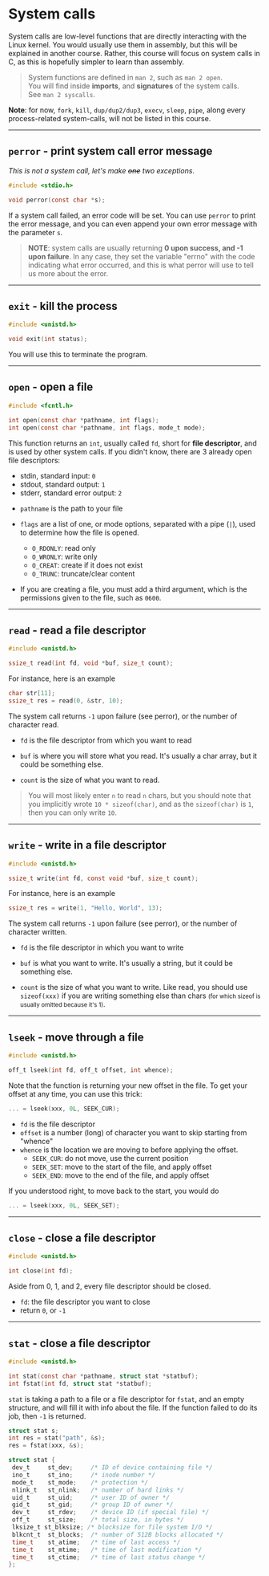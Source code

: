 # System calls

System calls are low-level functions that are directly interacting with the Linux kernel. You would usually use them in assembly, but this will be explained in another course. Rather, this course will focus on system calls in C, as this is hopefully simpler to learn than assembly.

<div class="row row-cols-md-2"><div>

> System functions are defined in `man 2`, such as `man 2 open`.<br>
> You will find inside **imports**, and **signatures** of the system calls.<br>
> See `man 2 syscalls`.
</div><div class="align-self-center">

**Note**: for now, `fork`, `kill`, `dup/dup2/dup3`, `execv`, `sleep`, `pipe`, along every process-related system-calls, will not be listed in this course.
</div></div>

<hr class="sl">

## `perror` - print system call error message

*This is not a system call, let's make <s>one</s> two exceptions*.

<div class="row row-cols-md-2"><div>

```c
#include <stdio.h>

void perror(const char *s);
```
</div><div class="align-self-center">

If a system call failed, an error code will be set. You can use `perror` to print the error message, and you can even append your own error message with the parameter `s`.
</div></div>

> **NOTE**: system calls are usually returning **0 upon success, and -1 upon failure**. In any case, they set the variable "errno" with the code indicating what error occurred, and this is what perror will use to tell us more about the error.

<hr class="sr">

## `exit` - kill the process

<div class="row row-cols-md-2"><div>

```c
#include <unistd.h>

void exit(int status);
```
</div><div class="align-self-center">

You will use this to terminate the program.
</div></div>

<hr class="sl">

## `open` - open a file

<div class="row row-cols-md-2"><div>

```c
#include <fcntl.h>

int open(const char *pathname, int flags);
int open(const char *pathname, int flags, mode_t mode);
```

This function returns an `int`, usually called `fd`, short for **file descriptor**, and is used by other system calls. If you didn't know, there are 3 already open file descriptors: 

* stdin, standard input: `0`
* stdout, standard output: `1`
* stderr, standard error output: `2`
</div><div class="align-self-center">

* `pathname` is the path to your file

* `flags` are a list of one, or mode options, separated with a pipe (`|`), used to determine how the file is opened.
  * `O_RDONLY`: read only
  * `O_WRONLY`: write only
  * `O_CREAT`: create if it does not exist
  * `O_TRUNC`: truncate/clear content

* If you are creating a file, you must add a third argument, which is the permissions given to the file, such as `0600`.
</div></div>

<hr class="sr">

## `read` - read a file descriptor

<div class="row row-cols-md-2"><div>

```c
#include <unistd.h>

ssize_t read(int fd, void *buf, size_t count);
```

For instance, here is an example

```c
char str[11];
ssize_t res = read(0, &str, 10);
```

The system call returns `-1` upon failure (see perror), or the number of character read.
</div><div class="align-self-center">

* `fd` is the file descriptor from which you want to read

* `buf` is where you will store what you read. It's usually a char array, but it could be something else.

* `count` is the size of what you want to read.

> You will most likely enter `n` to read `n` chars, but you should note that you implicitly wrote `10 * sizeof(char)`, and as the `sizeof(char)` is `1`, then you can only write `10`.
</div></div>

<hr class="sl">

## `write` - write in a file descriptor

<div class="row row-cols-md-2"><div>

```c
#include <unistd.h>

ssize_t write(int fd, const void *buf, size_t count);
```

For instance, here is an example

```c
ssize_t res = write(1, "Hello, World", 13);
```

The system call returns `-1` upon failure (see perror), or the number of character written.
</div><div class="align-self-center">

* `fd` is the file descriptor in which you want to write

* `buf` is what you want to write. It's usually a string, but it could be something else.

* `count` is the size of what you want to write. Like read, you should use `sizeof(xxx)` if you are writing something else than chars <small>(for which sizeof is usually omitted because it's 1)</small>.
</div></div>

<hr class="sr">

## `lseek` - move through a file

<div class="row row-cols-md-2"><div>

```c
#include <unistd.h>

off_t lseek(int fd, off_t offset, int whence);
```

Note that the function is returning your new offset in the file. To get your offset at any time, you can use this trick:

```c
... = lseek(xxx, 0L, SEEK_CUR);
```
</div><div class="align-self-center">

* `fd` is the file descriptor
* `offset` is a number (long) of character you want to skip starting from "whence"
* `whence` is the location we are moving to before applying the offset.
  * `SEEK_CUR`: do not move, use the current position
  * `SEEK_SET`: move to the start of the file, and apply offset
  * `SEEK_END`: move to the end of the file, and apply offset

If you understood right, to move back to the start, you would do

```c
... = lseek(xxx, 0L, SEEK_SET);
```
</div></div>

<hr class="sl">

## `close` - close a file descriptor

<div class="row row-cols-md-2"><div>

```c
#include <unistd.h>

int close(int fd);
```
</div><div class="align-self-center">

Aside from 0, 1, and 2, every file descriptor should be closed. 

* `fd`: the file descriptor you want to close
* return `0`, or `-1`
</div></div>

<hr class="sr">

## `stat` - close a file descriptor

<div class="row row-cols-md-2"><div>

```c
#include <unistd.h>

int stat(const char *pathname, struct stat *statbuf);
int fstat(int fd, struct stat *statbuf);
```

`stat` is taking a path to a file or a file descriptor for `fstat`, and an empty structure, and will fill it with info about the file. If the function failed to do its job, then `-1` is returned.

```c
struct stat s;
int res = stat("path", &s);
res = fstat(xxx, &s);
```

</div><div class="align-self-center">

```c
struct stat {
 dev_t     st_dev;     /* ID of device containing file */
 ino_t     st_ino;     /* inode number */
 mode_t    st_mode;    /* protection */
 nlink_t   st_nlink;   /* number of hard links */
 uid_t     st_uid;     /* user ID of owner */
 gid_t     st_gid;     /* group ID of owner */
 dev_t     st_rdev;    /* device ID (if special file) */
 off_t     st_size;    /* total size, in bytes */
 lksize_t st_blksize; /* blocksize for file system I/O */
 blkcnt_t  st_blocks;  /* number of 512B blocks allocated */
 time_t    st_atime;   /* time of last access */
 time_t    st_mtime;   /* time of last modification */
 time_t    st_ctime;   /* time of last status change */
};
```
</div></div>
